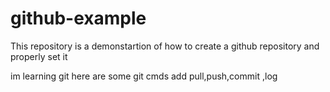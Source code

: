 # github-example
This repository is a demonstartion of how to create a github repository and properly set it

im learning git 
here are some git cmds
add pull,push,commit ,log
